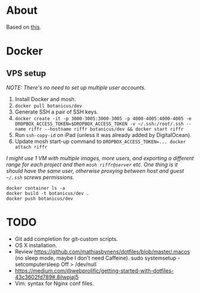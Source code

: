 # About

Based on [this](https://developer.atlassian.com/blog/2016/02/best-way-to-store-dotfiles-git-bare-repo/).

# Docker

## VPS setup

_NOTE: There's no need to set up multiple user accounts._

1. Install Docker and mosh.
2. `docker pull botanicus/dev`
3. Generate SSH a pair of SSH keys.
4. `docker create -it -p 3000-3005:3000-3005 -p 4000-4005:4000-4005 -e DROPBOX_ACCESS_TOKEN=$DROPBOX_ACCESS_TOKEN -v ~/.ssh:/root/.ssh --name riffr --hostname riffr botanicus/dev && docker start riffr`
5. Run `ssh-copy-id` on iPad (unless it was already added by DigitalOcean).
6. Update mosh start-up command to `DROPBOX_ACCESS_TOKEN=... docker attach riffr`

_I might use 1 VM with multiple images, more users, and exporting a different range for each project and then `mosh riffr@server` etc. One thing is it should have the same user, otherwise proxying between host and guest `~/.ssh` screws permissions._

```
docker container ls -a
docker build -t botanicus/dev .
docker push botanicus/dev
```

# TODO

- Git add completion for git-custom scripts.
- OS X installation.
- Review https://github.com/mathiasbynens/dotfiles/blob/master/.macos (no sleep mode, maybe I don't need Caffeine). sudo systemsetup -setcomputersleep Off > /dev/null
- https://medium.com/@webprolific/getting-started-with-dotfiles-43c3602fd789#.8ilwpjaj5
- Vim: syntax for Nginx conf files.
